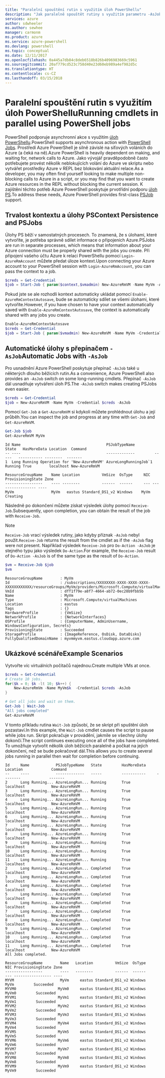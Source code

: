 ```yaml
---
title: "Paralelní spouštění rutin s využitím úloh PowerShellu"
description: "Jak paralelně spouštět rutiny s využitím parametru -AsJob"
services: azure
author: sdwheeler
ms.author: sewhee
manager: carmonm
ms.product: azure
ms.service: azure-powershell
ms.devlang: powershell
ms.topic: conceptual
ms.date: 12/11/2017
ms.openlocfilehash: 0a445a7db84c8deb6518b826b4096983669c5961
ms.sourcegitcommit: 20af779cd523c758d40e23d60eb989a4ef982d5c
ms.translationtype: HT
ms.contentlocale: cs-CZ
ms.lasthandoff: 03/15/2018
---
```

# <a name="running-cmdlets-in-parallel-using-powershell-jobs"></a><span data-ttu-id="29c5d-103">Paralelní spouštění rutin s využitím úloh PowerShellu</span><span class="sxs-lookup"><span data-stu-id="29c5d-103">Running cmdlets in parallel using PowerShell jobs</span></span>

<span data-ttu-id="29c5d-104">PowerShell podporuje asynchronní akce s využitím [úloh PowerShellu](/powershell/module/microsoft.powershell.core/about/about_jobs).</span><span class="sxs-lookup"><span data-stu-id="29c5d-104">PowerShell supports asynchronous action with [PowerShell Jobs](/powershell/module/microsoft.powershell.core/about/about_jobs).</span></span>
<span data-ttu-id="29c5d-105">Prostředí Azure PowerShell je silně závislé na síťových voláních do Azure (a čeká na ně).</span><span class="sxs-lookup"><span data-stu-id="29c5d-105">Azure PowerShell is heavily dependent on making, and waiting for, network calls to Azure.</span></span> <span data-ttu-id="29c5d-106">Jako vývojář pravděpodobně často potřebujete provést několik neblokujících volání do Azure ve skriptu nebo vytvářet prostředky Azure v REPL bez blokování aktuální relace.</span><span class="sxs-lookup"><span data-stu-id="29c5d-106">As a developer, you may often find yourself looking to make multiple non-blocking calls to Azure in a script, or you may find that you want to create Azure resources in the REPL without blocking the current session.</span></span> <span data-ttu-id="29c5d-107">K zajištění těchto potřeb Azure PowerShell poskytuje prvotřídní podporu [úloh PS](/powershell/module/microsoft.powershell.core/about/about_jobs).</span><span class="sxs-lookup"><span data-stu-id="29c5d-107">To address these needs, Azure PowerShell provides first-class [PSJob](/powershell/module/microsoft.powershell.core/about/about_jobs) support.</span></span>

## <a name="context-persistence-and-psjobs"></a><span data-ttu-id="29c5d-108">Trvalost kontextu a úlohy PS</span><span class="sxs-lookup"><span data-stu-id="29c5d-108">Context Persistence and PSJobs</span></span>

<span data-ttu-id="29c5d-109">Úlohy PS běží v samostatných procesech. To znamená, že s úlohami, které vytvoříte, je potřeba správně sdílet informace o připojeních Azure.</span><span class="sxs-lookup"><span data-stu-id="29c5d-109">PSJobs are run in separate processes, which means that information about your Azure connection must be properly shared with the jobs you create.</span></span> <span data-ttu-id="29c5d-110">Při připojení vašeho účtu Azure k relaci PowerShellu pomocí `Login-AzureRmAccount` můžete předat úloze kontext.</span><span class="sxs-lookup"><span data-stu-id="29c5d-110">Upon connecting your Azure account to your PowerShell session with `Login-AzureRmAccount`, you can pass the context to a job.</span></span>

```powershell
$creds = Get-Credential
$job = Start-Job { param($context,$vmadmin) New-AzureRmVM -Name MyVm -AzureRmContext $context -Credential $vmadmin} -Arguments (Get-AzureRmContext),$creds
```

<span data-ttu-id="29c5d-111">Pokud jste se ale rozhodli kontext automaticky ukládat pomocí `Enable-AzureRmContextAutosave`, bude se automaticky sdílet se všemi úlohami, které vytvoříte.</span><span class="sxs-lookup"><span data-stu-id="29c5d-111">However, if you have chosen to have your context automatically saved with `Enable-AzureRmContextAutosave`, the context is automatically shared with any jobs you create.</span></span>

```powershell
Enable-AzureRmContextAutosave
$creds = Get-Credential
$job = Start-Job { param($vmadmin) New-AzureRmVM -Name MyVm -Credential $vmadmin} -Arguments $creds
```

## <a name="automatic-jobs-with--asjob"></a><span data-ttu-id="29c5d-112">Automatické úlohy s přepínačem `-AsJob`</span><span class="sxs-lookup"><span data-stu-id="29c5d-112">Automatic Jobs with `-AsJob`</span></span>

<span data-ttu-id="29c5d-113">Pro usnadnění Azure PowerShell poskytuje přepínač `-AsJob` také u některých dlouho běžících rutin.</span><span class="sxs-lookup"><span data-stu-id="29c5d-113">As a convenience, Azure PowerShell also provides an `-AsJob` switch on some long-running cmdlets.</span></span>
<span data-ttu-id="29c5d-114">Přepínač `-AsJob` dál usnadňuje vytváření úloh PS.</span><span class="sxs-lookup"><span data-stu-id="29c5d-114">The `-AsJob` switch makes creating PSJobs even easier.</span></span>

```powershell
$creds = Get-Credential
$job = New-AzureRmVM -Name MyVm -Credential $creds -AsJob
```

<span data-ttu-id="29c5d-115">Pomocí `Get-Job` a `Get-AzureRmVM` si kdykoli můžete prohlédnout úlohu a její průběh.</span><span class="sxs-lookup"><span data-stu-id="29c5d-115">You can inspect the job and progress at any time with `Get-Job` and `Get-AzureRmVM`.</span></span>

```powershell
Get-Job $job
Get-AzureRmVM MyVm
```

```Output
Id Name                                       PSJobTypeName         State   HasMoreData Location  Command
-- ----                                       -------------         -----   ----------- --------  -------
1  Long Running Operation for 'New-AzureRmVM' AzureLongRunningJob`1 Running True        localhost New-AzureRmVM

ResourceGroupName    Name Location          VmSize  OsType     NIC ProvisioningState Zone
-----------------    ---- --------          ------  ------     --- ----------------- ----
MyVm                 MyVm   eastus Standard_DS1_v2 Windows    MyVm          Creating
```

<span data-ttu-id="29c5d-116">Následně po dokončení můžete získat výsledek úlohy pomocí `Receive-Job`.</span><span class="sxs-lookup"><span data-stu-id="29c5d-116">Subsequently, upon completion, you can obtain the result of the job with `Receive-Job`.</span></span>

> [!NOTE]
> <span data-ttu-id="29c5d-117">`Receive-Job` vrací výsledek rutiny, jako kdyby příznak `-AsJob` nebyl použit.</span><span class="sxs-lookup"><span data-stu-id="29c5d-117">`Receive-Job` returns the result from the cmdlet as if the `-AsJob` flag were not present.</span></span>
> <span data-ttu-id="29c5d-118">Například výsledek `Receive-Job` pro `Do-Action -AsJob` je stejného typu jako výsledek `Do-Action`.</span><span class="sxs-lookup"><span data-stu-id="29c5d-118">For example, the `Receive-Job` result of `Do-Action -AsJob` is of the same type as the result of `Do-Action`.</span></span>

```powershell
$vm = Receive-Job $job
$vm
```

```Output
ResourceGroupName        : MyVm
Id                       : /subscriptions/XXXXXXXX-XXXX-XXXX-XXXX-XXXXXXXXXXXX/resourceGroups/MyVm/providers/Microsoft.Compute/virtualMachines/MyVm
VmId                     : dff1f79e-a8f7-4664-ab72-0ec28b9fbb5b
Name                     : MyVm
Type                     : Microsoft.Compute/virtualMachines
Location                 : eastus
Tags                     : {}
HardwareProfile          : {VmSize}
NetworkProfile           : {NetworkInterfaces}
OSProfile                : {ComputerName, AdminUsername, WindowsConfiguration, Secrets}
ProvisioningState        : Succeeded
StorageProfile           : {ImageReference, OsDisk, DataDisks}
FullyQualifiedDomainName : myvmmyvm.eastus.cloudapp.azure.com
```

## <a name="example-scenarios"></a><span data-ttu-id="29c5d-119">Ukázkové scénáře</span><span class="sxs-lookup"><span data-stu-id="29c5d-119">Example Scenarios</span></span>

<span data-ttu-id="29c5d-120">Vytvořte víc virtuálních počítačů najednou.</span><span class="sxs-lookup"><span data-stu-id="29c5d-120">Create multiple VMs at once.</span></span>

```powershell
$creds = Get-Credential
# Create 10 jobs.
for($k = 0; $k -lt 10; $k++) {
    New-AzureRmVm -Name MyVm$k  -Credential $creds -AsJob
}

# Get all jobs and wait on them.
Get-Job | Wait-Job
"All jobs completed"
Get-AzureRmVM
```

<span data-ttu-id="29c5d-121">V tomto příkladu rutina `Wait-Job` způsobí, že se skript při spuštění úloh pozastaví.</span><span class="sxs-lookup"><span data-stu-id="29c5d-121">In this example, the `Wait-Job` cmdlet causes the script to pause while jobs run.</span></span> <span data-ttu-id="29c5d-122">Skript pokračuje v provádění, jakmile se všechny úlohy dokončí.</span><span class="sxs-lookup"><span data-stu-id="29c5d-122">The script continues executing once all of the jobs have completed.</span></span> <span data-ttu-id="29c5d-123">To umožňuje vytvořit několik úloh běžících paralelně a počkat na jejich dokončení, než se bude pokračovat dál.</span><span class="sxs-lookup"><span data-stu-id="29c5d-123">This allows you to create several jobs running in parallel then wait for completion before continuing.</span></span>

```Output
Id     Name            PSJobTypeName   State         HasMoreData     Location             Command
--     ----            -------------   -----         -----------     --------             -------
2      Long Running... AzureLongRun... Running       True            localhost            New-AzureRmVM
3      Long Running... AzureLongRun... Running       True            localhost            New-AzureRmVM
4      Long Running... AzureLongRun... Running       True            localhost            New-AzureRmVM
5      Long Running... AzureLongRun... Running       True            localhost            New-AzureRmVM
6      Long Running... AzureLongRun... Running       True            localhost            New-AzureRmVM
7      Long Running... AzureLongRun... Running       True            localhost            New-AzureRmVM
8      Long Running... AzureLongRun... Running       True            localhost            New-AzureRmVM
9      Long Running... AzureLongRun... Running       True            localhost            New-AzureRmVM
10     Long Running... AzureLongRun... Running       True            localhost            New-AzureRmVM
11     Long Running... AzureLongRun... Running       True            localhost            New-AzureRmVM
2      Long Running... AzureLongRun... Completed     True            localhost            New-AzureRmVM
3      Long Running... AzureLongRun... Completed     True            localhost            New-AzureRmVM
4      Long Running... AzureLongRun... Completed     True            localhost            New-AzureRmVM
5      Long Running... AzureLongRun... Completed     True            localhost            New-AzureRmVM
6      Long Running... AzureLongRun... Completed     True            localhost            New-AzureRmVM
7      Long Running... AzureLongRun... Completed     True            localhost            New-AzureRmVM
8      Long Running... AzureLongRun... Completed     True            localhost            New-AzureRmVM
9      Long Running... AzureLongRun... Completed     True            localhost            New-AzureRmVM
10     Long Running... AzureLongRun... Completed     True            localhost            New-AzureRmVM
11     Long Running... AzureLongRun... Completed     True            localhost            New-AzureRmVM
All Jobs completed.

ResourceGroupName        Name   Location          VmSize  OsType           NIC ProvisioningState Zone
-----------------        ----   --------          ------  ------           --- ----------------- ----
MYVM                     MyVm     eastus Standard_DS1_v2 Windows          MyVm         Succeeded
MYVM0                   MyVm0     eastus Standard_DS1_v2 Windows         MyVm0         Succeeded
MYVM1                   MyVm1     eastus Standard_DS1_v2 Windows         MyVm1         Succeeded
MYVM2                   MyVm2     eastus Standard_DS1_v2 Windows         MyVm2         Succeeded
MYVM3                   MyVm3     eastus Standard_DS1_v2 Windows         MyVm3         Succeeded
MYVM4                   MyVm4     eastus Standard_DS1_v2 Windows         MyVm4         Succeeded
MYVM5                   MyVm5     eastus Standard_DS1_v2 Windows         MyVm5         Succeeded
MYVM6                   MyVm6     eastus Standard_DS1_v2 Windows         MyVm6         Succeeded
MYVM7                   MyVm7     eastus Standard_DS1_v2 Windows         MyVm7         Succeeded
MYVM8                   MyVm8     eastus Standard_DS1_v2 Windows         MyVm8         Succeeded
MYVM9                   MyVm9     eastus Standard_DS1_v2 Windows         MyVm9         Succeeded
```
